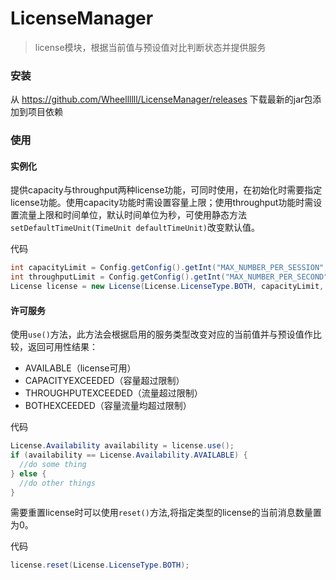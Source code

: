 # LicenseManager

> license模块，根据当前值与预设值对比判断状态并提供服务

### 安装
从 https://github.com/Wheellllll/LicenseManager/releases 下载最新的jar包添加到项目依赖

### 使用
#### 实例化
提供capacity与throughput两种license功能，可同时使用，在初始化时需要指定license功能。使用capacity功能时需设置容量上限；使用throughput功能时需设置流量上限和时间单位，默认时间单位为秒，可使用静态方法`setDefaultTimeUnit(TimeUnit defaultTimeUnit)`改变默认值。

 代码

 ```java
int capacityLimit = Config.getConfig().getInt("MAX_NUMBER_PER_SESSION", 100);
int throughputLimit = Config.getConfig().getInt("MAX_NUMBER_PER_SECOND", 5);
License license = new License(License.LicenseType.BOTH, capacityLimit, throughputLimit);
 ```


#### 许可服务
使用`use()`方法，此方法会根据启用的服务类型改变对应的当前值并与预设值作比较，返回可用性结果：
- AVAILABLE（license可用）
- CAPACITYEXCEEDED（容量超过限制）
- THROUGHPUTEXCEEDED（流量超过限制）
- BOTHEXCEEDED（容量流量均超过限制）

代码

```java
License.Availability availability = license.use();
if (availability == License.Availability.AVAILABLE) {
  //do some thing
} else {
  //do other things
}
```

需要重置license时可以使用`reset()`方法,将指定类型的license的当前消息数量置为0。

代码
```java
license.reset(License.LicenseType.BOTH);
```

